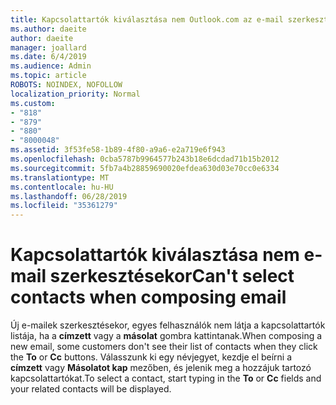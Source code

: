```yaml
---
title: Kapcsolattartók kiválasztása nem Outlook.com az e-mail szerkesztésekor
ms.author: daeite
author: daeite
manager: joallard
ms.date: 6/4/2019
ms.audience: Admin
ms.topic: article
ROBOTS: NOINDEX, NOFOLLOW
localization_priority: Normal
ms.custom:
- "818"
- "879"
- "880"
- "8000048"
ms.assetid: 3f53fe58-1b89-4f80-a9a6-e2a719e6f943
ms.openlocfilehash: 0cba5787b9964577b243b18e6dcdad71b15b2012
ms.sourcegitcommit: 5fb7a4b28859690020efdea630d03e70cc0e6334
ms.translationtype: MT
ms.contentlocale: hu-HU
ms.lasthandoff: 06/28/2019
ms.locfileid: "35361279"
---
```

# <a name="cant-select-contacts-when-composing-email"></a><span data-ttu-id="1421d-102">Kapcsolattartók kiválasztása nem e-mail szerkesztésekor</span><span class="sxs-lookup"><span data-stu-id="1421d-102">Can't select contacts when composing email</span></span>

<span data-ttu-id="1421d-103">Új e-mailek szerkesztésekor, egyes felhasználók nem látja a kapcsolattartók listája, ha a **címzett** vagy a **másolat** gombra kattintanak.</span><span class="sxs-lookup"><span data-stu-id="1421d-103">When composing a new email, some customers don't see their list of contacts when they click the **To** or **Cc** buttons.</span></span> <span data-ttu-id="1421d-104">Válasszunk ki egy névjegyet, kezdje el beírni a **címzett** vagy **Másolatot kap** mezőben, és jelenik meg a hozzájuk tartozó kapcsolattartókat.</span><span class="sxs-lookup"><span data-stu-id="1421d-104">To select a contact, start typing in the **To** or **Cc** fields and your related contacts will be displayed.</span></span>
